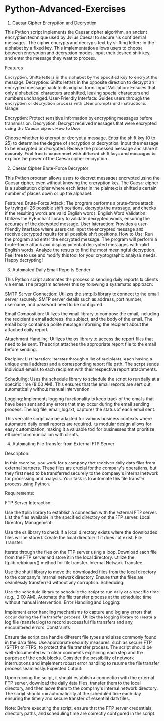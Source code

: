 # Python-Advanced-Exercises

1. Caesar Cipher Encryption and Decryption

This Python script implements the Caesar cipher algorithm, an ancient encryption technique used by Julius Caesar to secure his confidential messages. The cipher encrypts and decrypts text by shifting letters in the alphabet by a fixed key. This implementation allows users to choose between encryption and decryption modes, input their desired shift key, and enter the message they want to process.

Features:

Encryption: Shifts letters in the alphabet by the specified key to encrypt the message.
Decryption: Shifts letters in the opposite direction to decrypt an encrypted message back to its original form.
Input Validation: Ensures that only alphabetical characters are shifted, leaving special characters and numbers unchanged.
User-Friendly Interface: Guides users through the encryption or decryption process with clear prompts and instructions.
Usage:

Encryption: Protect sensitive information by encrypting messages before transmission.
Decryption: Decrypt received messages that were encrypted using the Caesar cipher.
How to Use:

Choose whether to encrypt or decrypt a message.
Enter the shift key (0 to 25) to determine the degree of encryption or decryption.
Input the message to be encrypted or decrypted.
Receive the processed message and share it securely!
Feel free to experiment with different shift keys and messages to explore the power of the Caesar cipher encryption.


2. Caesar Cipher Brute-Force Decryptor
   
This Python program allows users to decrypt messages encrypted using the Caesar cipher, even without knowing the encryption key. The Caesar cipher is a substitution cipher where each letter in the plaintext is shifted a certain number of places down or up the alphabet.

Features:
Brute-Force Attack: The program performs a brute-force attack by trying all 26 possible shift positions, decrypts the message, and checks if the resulting words are valid English words.
English Word Validation: Utilizes the PyEnchant library to validate decrypted words, ensuring the accuracy of the decrypted message.
User Interaction: Provides a user-friendly interface where users can input the encrypted message and receive decrypted results for all possible shift positions.
How to Use:
Run the program and enter the encrypted message.
The program will perform a brute-force attack and display potential decrypted messages with valid English words.
Analyze the results to find the most meaningful decryption.
Feel free to use and modify this tool for your cryptographic analysis needs. Happy decrypting!


3. Automated Daily Email Reports Sender

This Python script automates the process of sending daily reports to clients via email. The program achieves this by following a systematic approach:

SMTP Server Connection: Utilizes the smtplib library to connect to the email server securely. SMTP server details such as address, port number, username, and password need to be configured.

Email Composition: Utilizes the email library to compose the email, including the recipient's email address, the subject, and the body of the email. The email body contains a polite message informing the recipient about the attached daily report.

Attachment Handling: Utilizes the os library to access the report files that need to be sent. The script attaches the appropriate report file to the email before sending.

Recipient List Iteration: Iterates through a list of recipients, each having a unique email address and a corresponding report file path. The script sends individual emails to each recipient with their respective report attachments.

Scheduling: Uses the schedule library to schedule the script to run daily at a specific time (8:00 AM). This ensures that the email reports are sent out automatically without manual intervention.

Logging: Implements logging functionality to keep track of the emails that have been sent and any errors that may occur during the email sending process. The log file, email_log.txt, captures the status of each email sent.

This versatile script can be adapted for various business contexts where automated daily email reports are required. Its modular design allows for easy customization, making it a valuable tool for businesses that prioritize efficient communication with clients.

4. Automating File Transfer from External FTP Server

Description:

In this exercise, you work for a company that receives daily data files from external partners. These files are crucial for the company's operations, but they first need to be transferred securely to the company's internal network for processing and analysis. Your task is to automate this file transfer process using Python.

Requirements:

FTP Server Interaction:

Use the ftplib library to establish a connection with the external FTP server.
List the files available in the specified directory on the FTP server.
Local Directory Management:

Use the os library to check if a local directory exists where the downloaded files will be stored.
Create the local directory if it does not exist.
File Transfer:

Iterate through the files on the FTP server using a loop.
Download each file from the FTP server and store it in the local directory.
Utilize the ftplib.retrbinary() method for file transfer.
Internal Network Transfer:

Use the shutil library to move the downloaded files from the local directory to the company's internal network directory.
Ensure that the files are seamlessly transferred without any corruption.
Scheduling:

Use the schedule library to schedule the script to run daily at a specific time (e.g., 2:00 AM).
Automate the file transfer process at the scheduled time without manual intervention.
Error Handling and Logging:

Implement error handling mechanisms to capture and log any errors that occur during the file transfer process.
Utilize the logging library to create a log file (transfer.log) to record successful file transfers and any encountered errors.
Constraints:

Ensure the script can handle different file types and sizes commonly found in the data files.
Use appropriate security measures, such as secure FTP (SFTP) or FTPS, to protect the file transfer process.
The script should be well-documented with clear comments explaining each step and the purpose of the code blocks.
Consider the possibility of network interruptions and implement robust error handling to resume the file transfer process seamlessly.
Expected Output:

Upon running the script, it should establish a connection with the external FTP server, download the daily data files, transfer them to the local directory, and then move them to the company's internal network directory. The script should run automatically at the scheduled time each day, ensuring the timely and secure transfer of essential data files.

Note: Before executing the script, ensure that the FTP server credentials, directory paths, and scheduling time are correctly configured in the script.
